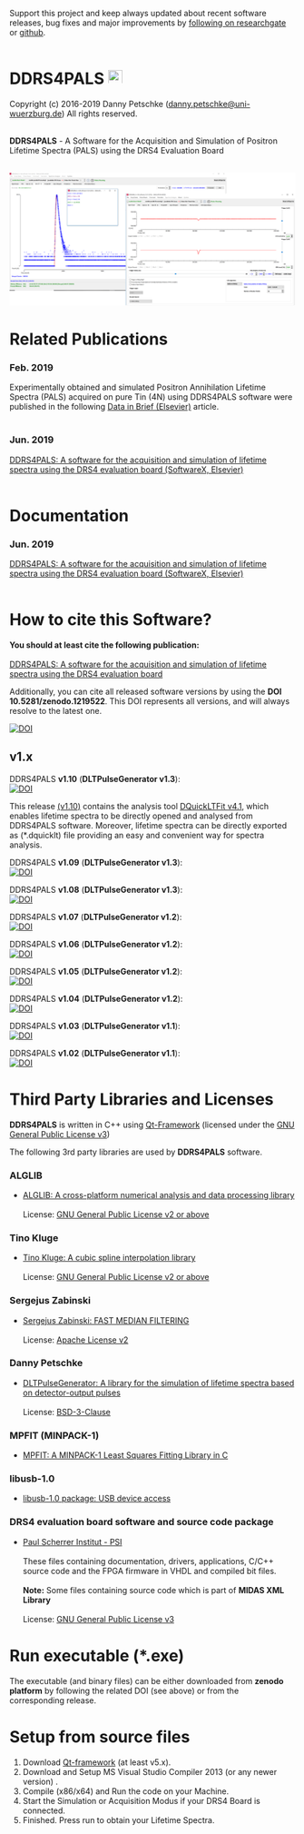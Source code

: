 Support this project and keep always updated about recent software releases, bug fixes and major improvements by [following on researchgate](https://www.researchgate.net/project/DDRS4PALS-a-software-for-the-acquisition-and-simulation-of-positron-annihilation-lifetime-spectra-PALS-using-the-DRS4-evaluation-board) or [github](https://github.com/dpscience?tab=followers).<br><br>

# DDRS4PALS  <img src="https://github.com/dpscience/DDRS4PALS/blob/master/iconDesign/IconPNGRounded_red.png" width="25" height="25">

Copyright (c) 2016-2019 Danny Petschke (danny.petschke@uni-wuerzburg.de) All rights reserved.<br><br>

<b>DDRS4PALS</b> - A Software for the Acquisition and Simulation of Positron Lifetime Spectra (PALS) using the DRS4 Evaluation Board<br>

<br>![DDRS4PALS](/images/ddrs4pals.png)

# Related Publications

### Feb. 2019
Experimentally obtained and simulated Positron Annihilation Lifetime Spectra (PALS) acquired on pure Tin (4N) using DDRS4PALS software were published in the following [Data in Brief (Elsevier)](https://www.sciencedirect.com/science/article/pii/S2352340918315142) article.<br><br>  

### Jun. 2019
[DDRS4PALS: A software for the acquisition and simulation of lifetime spectra using the DRS4 evaluation board (SoftwareX, Elsevier)](https://www.sciencedirect.com/science/article/pii/S2352711019300676)<br><br>

# Documentation

### Jun. 2019
[DDRS4PALS: A software for the acquisition and simulation of lifetime spectra using the DRS4 evaluation board (SoftwareX, Elsevier)](https://www.sciencedirect.com/science/article/pii/S2352711019300676)<br><br>

# How to cite this Software?

<b>You should at least cite the following publication:</b><br><br>
[DDRS4PALS: A software for the acquisition and simulation of lifetime spectra using the DRS4 evaluation board](https://www.sciencedirect.com/science/article/pii/S2352711019300676)<br>

Additionally, you can cite all released software versions by using the <b>DOI 10.5281/zenodo.1219522</b>. This DOI represents all versions, and will always resolve to the latest one.<br>

[![DOI](https://zenodo.org/badge/DOI/10.5281/zenodo.1219522.svg)](https://doi.org/10.5281/zenodo.1219522)

## v1.x

DDRS4PALS <b>v1.10</b> (<b>DLTPulseGenerator v1.3</b>):<br>[![DOI](https://zenodo.org/badge/DOI/10.5281/zenodo.3356791.svg)](https://doi.org/10.5281/zenodo.3356791)<br>

This release [(v1.10)](https://doi.org/10.5281/zenodo.3356791) contains the analysis tool [DQuickLTFit v4.1](https://doi.org/10.5281/zenodo.3356830), which enables lifetime spectra to be directly opened and analysed from DDRS4PALS software. Moreover, lifetime spectra can be directly exported as (*.dquicklt) file providing an easy and convenient way for spectra analysis. 

DDRS4PALS <b>v1.09</b> (<b>DLTPulseGenerator v1.3</b>):<br>[![DOI](https://zenodo.org/badge/DOI/10.5281/zenodo.3275603.svg)](https://doi.org/10.5281/zenodo.3275603)<br>

DDRS4PALS <b>v1.08</b> (<b>DLTPulseGenerator v1.3</b>):<br>[![DOI](https://zenodo.org/badge/DOI/10.5281/zenodo.2540851.svg)](https://doi.org/10.5281/zenodo.2540851)<br>

DDRS4PALS <b>v1.07</b> (<b>DLTPulseGenerator v1.2</b>):<br>[![DOI](https://zenodo.org/badge/DOI/10.5281/zenodo.1495099.svg)](https://doi.org/10.5281/zenodo.1495099)<br>

DDRS4PALS <b>v1.06</b> (<b>DLTPulseGenerator v1.2</b>):<br>[![DOI](https://zenodo.org/badge/DOI/10.5281/zenodo.1434714.svg)](https://doi.org/10.5281/zenodo.1434714)<br>

DDRS4PALS <b>v1.05</b> (<b>DLTPulseGenerator v1.2</b>):<br>[![DOI](https://zenodo.org/badge/DOI/10.5281/zenodo.1302998.svg)](https://doi.org/10.5281/zenodo.1302998)<br>

DDRS4PALS <b>v1.04</b> (<b>DLTPulseGenerator v1.2</b>):<br>[![DOI](https://zenodo.org/badge/DOI/10.5281/zenodo.1285836.svg)](https://doi.org/10.5281/zenodo.1285836)<br>

DDRS4PALS <b>v1.03</b> (<b>DLTPulseGenerator v1.1</b>):<br>[![DOI](https://zenodo.org/badge/DOI/10.5281/zenodo.1227278.svg)](https://doi.org/10.5281/zenodo.1227278)<br>

DDRS4PALS <b>v1.02</b> (<b>DLTPulseGenerator v1.1</b>):<br>[![DOI](https://zenodo.org/badge/DOI/10.5281/zenodo.1219523.svg)](https://doi.org/10.5281/zenodo.1219523)<br>

# Third Party Libraries and Licenses

<b>DDRS4PALS</b> is written in C++ using [Qt-Framework](https://www.qt.io/) (licensed under the [GNU General Public License v3](https://www.gnu.org/licenses/gpl-3.0))

The following 3rd party libraries are used by <b>DDRS4PALS</b> software.<br>

### ALGLIB
- [ALGLIB: A cross-platform numerical analysis and data processing library](http://www.alglib.net/)<br><br>License: [GNU General Public License v2 or above](https://www.gnu.org/licenses/gpl-2.0)<br>

### Tino Kluge
- [Tino Kluge: A cubic spline interpolation library](http://kluge.in-chemnitz.de/opensource/spline/)<br><br>License: [GNU General Public License v2 or above](https://www.gnu.org/licenses/gpl-2.0)<br>

### Sergejus Zabinski
- [Sergejus Zabinski: FAST MEDIAN FILTERING](http://www.sergejusz.com/engineering_tips/median_filter.htm)<br><br>License: [Apache License v2](http://www.apache.org/licenses/LICENSE-2.0)<br>

### Danny Petschke
- [DLTPulseGenerator: A library for the simulation of lifetime spectra based on detector-output pulses](https://github.com/dpscience/DLTPulseGenerator)<br><br>License: [BSD-3-Clause](https://opensource.org/licenses/BSD-3-Clause)

### MPFIT (MINPACK-1)
- [MPFIT: A MINPACK-1 Least Squares Fitting Library in C](https://www.physics.wisc.edu/~craigm/idl/cmpfit.html)<br>

### libusb-1.0
- [libusb-1.0 package: USB device access](http://libusb.info/)<br>

### DRS4 evaluation board software and source code package
- [Paul Scherrer Institut - PSI](https://www.psi.ch/drs/software-download)<br><br>
These files containing documentation, drivers, applications, C/C++ source code and the FPGA firmware in VHDL and compiled bit files.<br><br>
<b>Note:</b> Some files containing source code which is part of <b>MIDAS XML Library</b><br><br>License: [GNU General Public License v3](https://www.gnu.org/licenses/gpl-3.0)<br>

# Run executable (*.exe)
The executable (and binary files) can be either downloaded from <b>zenodo platform</b> by following the related DOI (see above) or from the corresponding release. 

# Setup from source files
1. Download [Qt-framework](https://www.qt.io/download) (at least v5.x).
2. Download and Setup MS Visual Studio Compiler 2013 (or any newer version) .
3. Compile (x86/x64) and Run the code on your Machine.
4. Start the Simulation or Acquisition Modus if your DRS4 Board is connected.
5. Finished. Press run to obtain your Lifetime Spectra.

